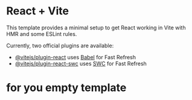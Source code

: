 # React + Vite

This template provides a minimal setup to get React working in Vite with HMR and some ESLint rules.

Currently, two official plugins are available:

- [@vitejs/plugin-react](https://github.com/vitejs/vite-plugin-react/blob/main/packages/plugin-react/README.md) uses [Babel](https://babeljs.io/) for Fast Refresh
- [@vitejs/plugin-react-swc](https://github.com/vitejs/vite-plugin-react-swc) uses [SWC](https://swc.rs/) for Fast Refresh


# for you empty template 
<!-- 
import React from 'react'

const App = () => {
  return (
    <>
      <h1 className='p-4 bg-orange-500 text-3xl font-bold text-white text-center'>Welcome to our Tic tac toe game</h1>

      <div className="game-container p-10 lg:h-[80vh] bg-gray-200 flex  items-center relative flex-col ">

        {/* player turn show */}
        <h1 className='py-6 text-3xl'>Player's Turn</h1>
        
        {/* game board  */}
        <div className="tictactoe flex flex-wrap w-[305px]">
          <div className="box w-[100px] h-[100px] border-2 border-orange-500 cursor-pointer hover:bg-white flex justify-center items-center text-4xl font-bold"></div>
          <div className="box w-[100px] h-[100px] border-2 border-orange-500 cursor-pointer hover:bg-white flex justify-center items-center text-4xl font-bold"></div>
          <div className="box w-[100px] h-[100px] border-2 border-orange-500 cursor-pointer hover:bg-white flex justify-center items-center text-4xl font-bold"></div>
          <div className="box w-[100px] h-[100px] border-2 border-orange-500 cursor-pointer hover:bg-white flex justify-center items-center text-4xl font-bold"></div>
          <div className="box w-[100px] h-[100px] border-2 border-orange-500 cursor-pointer hover:bg-white flex justify-center items-center text-4xl font-bold"></div>
          <div className="box w-[100px] h-[100px] border-2 border-orange-500 cursor-pointer hover:bg-white flex justify-center items-center text-4xl font-bold"></div>
          <div className="box w-[100px] h-[100px] border-2 border-orange-500 cursor-pointer hover:bg-white flex justify-center items-center text-4xl font-bold"></div>
          <div className="box w-[100px] h-[100px] border-2 border-orange-500 cursor-pointer hover:bg-white flex justify-center items-center text-4xl font-bold"></div>
          <div className="box w-[100px] h-[100px] border-2 border-orange-500 cursor-pointer hover:bg-white flex justify-center items-center text-4xl font-bold"></div>
        </div>

      {/* winner card  */}
      {/* <div className="winnercard shadow-lg bg-white rounded-lg p-10 flex justify-center items-center absolute top-4">
        <h1 className='text-3xl'>Congratulation winner</h1>
      </div> */}

      </div>


<footer className='flex items-center justify-center w-full p-4 bg-red-500 '>
  <p className='text-4xl font-bold text-center text-white'>Subscribe our channel</p>
</footer>
    </>
  )
}

export default App -->